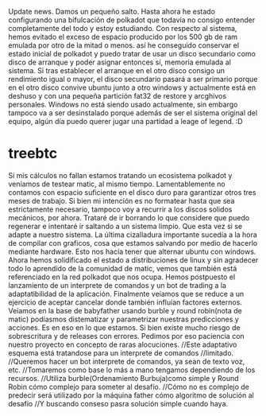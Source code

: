 Update news.
Damos un pequeño salto.
Hasta ahora he estado configurando una bifulcación de polkadot que todavía no consigo entender completamente del todo y estoy estudiando.
Con respecto al sistema, hemos evitado el exceso de espacio producido por los 500 gb de ram emulada por otro de la mitad o menos. así he conseguido conservar el estado inicial de polkadot y puedo tratar de usar un disco secundario como disco de arranque y poder asignar entonces sí, memoria emulada al sistema.
Si tras establecer el arranque en el otro disco consigo un rendimiento igual o mayor, el disco secundario pasará a ser primario porque en el otro disco convive ubuntu junto a otro windows y actualmente está en deshuso y con una pequeña partición fat32 de restore y arcghivos personales.
Windows no está siendo usado actualmente, sin embargo tampoco va a ser desinstalado porque además de ser el sistema original del equipo, algún día puedo querer jugar una partidad a leage of legend. :D



# treebtc
Si mis cálculos no fallan estamos tratando un ecosistema polkadot y veníamos de testear matic, al mismo tiempo.
Lamentablemente no contamos con espacio suficiente en el disco duro para garantizar otros tres meses de trabajo.
Si bien mi intención es no formatear hasta que sea estrictamente necesario, tampoco voy a recurrir a los discos
solidos mecánicos, por ahora. Trataré de ir borrando lo que considere que puedo regenerar e intentaré ir saltando
a un sistema limpio. Que esta vez si se adapte a nuestro sistema.
La última cizalladura importante sucedía a la hora de compilar con graficos, cosa que estamos salvando por medio de hacerlo
mediante hardware. Esto nos hacía tener que alternar ubuntu con windows. Ahora hemos solidificado el estado a distribuciones
de linux y sin agradecer todo lo aprendido de la comunidad de matic, vemos que también está referenciado en la red polkadot que
nos ocupa.
Hemos postpuesto el lanzamiento de un interprete de comandos y un bot de trading a la adaptatibilidad de la aplicación.
Finalmente veíamos que se reduce a un ejercicio de aceptar cancelar donde también influían factores externos.
Veíamos en la base de babyfather usando burble y round robin(nota de matic) podíasmos distematizar y parametrizar nuestras
predicciones y acciones. Es en eso en lo que estamos. Si bien existe mucho riesgo de sobrescritura y de releases con errores.
Pedimos por eso paciencia con nuestro proyecto en concepto de raras alocuciones. 
//Este adaptativo esquema está tratandose para un interprete de comandos
//limitado.
//Queremos hacer un bot interprete de comandos, ya sean de texto voz, etc.
//Tomaremos como base lo más a mano tengamos dependiendo de los recursos.
//Utiliza burble(Ordenamiento Burbuja)como simple y Round Robin cómo complejo para someter al desafío.
//Cómo no es complejo de predecir será utilizado por la máquina father cómo algoritmo de solución al desafío
//Y buscando conseso pasra solución simple cuando haya.
